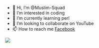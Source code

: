 - 👋 Hi, I’m @Muslim-Squad
- 👀 I’m interested in coding
- 🌱 I’m currently learning perl
- 💞️ I’m looking to collaborate on YouTube
- 📫 How to reach me <a href="facebook.com/afnan.vau.fallen.dept">Facebook</a>

<img src="https://github-readme-stats.vercel.app/api?username=Muslim-Squad&&show_icons=true&title_color=ffffff&icon_color=bb2acf&text_color=daf7dc&bg_color=151515"/>
